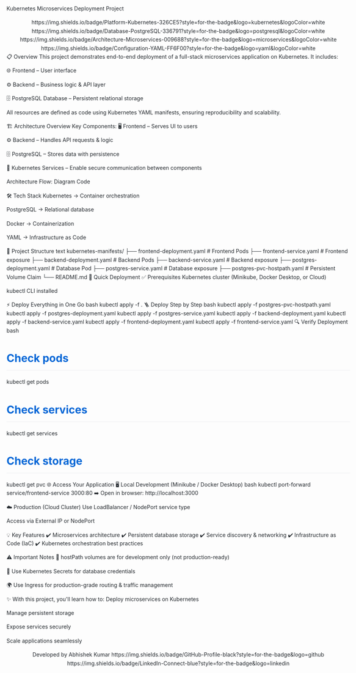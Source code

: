 Kubernetes Microservices Deployment Project
<div align="center">
https://img.shields.io/badge/Platform-Kubernetes-326CE5?style=for-the-badge&logo=kubernetes&logoColor=white
https://img.shields.io/badge/Database-PostgreSQL-336791?style=for-the-badge&logo=postgresql&logoColor=white
https://img.shields.io/badge/Architecture-Microservices-009688?style=for-the-badge&logo=microservices&logoColor=white
https://img.shields.io/badge/Configuration-YAML-FF6F00?style=for-the-badge&logo=yaml&logoColor=white

</div>
📋 Overview
This project demonstrates end-to-end deployment of a full-stack microservices application on Kubernetes. It includes:

🌐 Frontend – User interface

⚙️ Backend – Business logic & API layer

🗄️ PostgreSQL Database – Persistent relational storage

All resources are defined as code using Kubernetes YAML manifests, ensuring reproducibility and scalability.

🏗️ Architecture Overview
Key Components:
🖥️ Frontend – Serves UI to users

⚙️ Backend – Handles API requests & logic

🗄️ PostgreSQL – Stores data with persistence

🔗 Kubernetes Services – Enable secure communication between components

Architecture Flow:
Diagram
Code








🛠️ Tech Stack
Kubernetes → Container orchestration

PostgreSQL → Relational database

Docker → Containerization

YAML → Infrastructure as Code

📁 Project Structure
text
kubernetes-manifests/
├── frontend-deployment.yaml     # Frontend Pods
├── frontend-service.yaml        # Frontend exposure
├── backend-deployment.yaml      # Backend Pods
├── backend-service.yaml         # Backend exposure
├── postgres-deployment.yaml     # Database Pod
├── postgres-service.yaml        # Database exposure
├── postgres-pvc-hostpath.yaml   # Persistent Volume Claim
└── README.md
🚀 Quick Deployment
✅ Prerequisites
Kubernetes cluster (Minikube, Docker Desktop, or Cloud)

kubectl CLI installed

⚡ Deploy Everything in One Go
bash
kubectl apply -f .
🪜 Deploy Step by Step
bash
kubectl apply -f postgres-pvc-hostpath.yaml
kubectl apply -f postgres-deployment.yaml
kubectl apply -f postgres-service.yaml
kubectl apply -f backend-deployment.yaml
kubectl apply -f backend-service.yaml
kubectl apply -f frontend-deployment.yaml
kubectl apply -f frontend-service.yaml
🔍 Verify Deployment
bash
# Check pods
kubectl get pods

# Check services
kubectl get services

# Check storage
kubectl get pvc
🌐 Access Your Application
🖥️ Local Development (Minikube / Docker Desktop)
bash
kubectl port-forward service/frontend-service 3000:80
➡️ Open in browser: http://localhost:3000

☁️ Production (Cloud Cluster)
Use LoadBalancer / NodePort service type

Access via External IP or NodePort

💡 Key Features
✔️ Microservices architecture
✔️ Persistent database storage
✔️ Service discovery & networking
✔️ Infrastructure as Code (IaC)
✔️ Kubernetes orchestration best practices

⚠️ Important Notes
🚫 hostPath volumes are for development only (not production-ready)

🔑 Use Kubernetes Secrets for database credentials

🌍 Use Ingress for production-grade routing & traffic management

✨ With this project, you'll learn how to:
Deploy microservices on Kubernetes

Manage persistent storage

Expose services securely

Scale applications seamlessly

<div align="center">
Developed by Abhishek Kumar
https://img.shields.io/badge/GitHub-Profile-black?style=for-the-badge&logo=github
https://img.shields.io/badge/LinkedIn-Connect-blue?style=for-the-badge&logo=linkedin

</div><style> body { font-family: -apple-system, BlinkMacSystemFont, 'Segoe UI', Roboto, Oxygen, Ubuntu, Cantarell, sans-serif; line-height: 1.6; color: #24292e; max-width: 900px; margin: 0 auto; padding: 20px; } h1, h2, h3 { color: #0366d6; border-bottom: 1px solid #eaecef; padding-bottom: 0.3em; } h1 { font-size: 2em; } code { background-color: #f6f8fa; border-radius: 3px; padding: 0.2em 0.4em; font-family: SFMono-Regular, Consolas, 'Liberation Mono', Menlo, monospace; } pre { background-color: #f6f8fa; border-radius: 3px; padding: 16px; overflow: auto; } pre code { padding: 0; background-color: transparent; } a { color: #0366d6; text-decoration: none; } a:hover { text-decoration: underline; } .badges { text-align: center; margin: 20px 0; } </style>
